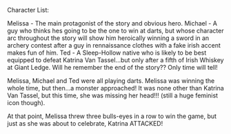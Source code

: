 Character List:

Melissa - The main protagonist of the story and obvious hero.
Michael - A guy who thinks hes going to be the one to win at darts, but whose character arc throughout the story will show him heroically winning a sword in an archery contest after a guy in rennaissance clothes with a fake irish accent makes fun of him.
Ted - A Sleep-Hollow native who is likely to be best equipped to defeat Katrina Van Tassel...but only after a fifth of Irish Whiskey at Giant Ledge. Will he remember the end of the story?? Only time will tell!

Melissa, Michael and Ted were all playing darts. Melissa was winning the whole time, but then...a monster approached! It was none other than Katrina Van Tassel, but this time, she was missing her head!!! (still a huge feminist icon though).

At that point, Melissa threw three bulls-eyes in a row to win the game, but just as she was about to celebrate, Katrina ATTACKED!

